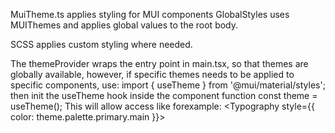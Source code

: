 MuiTheme.ts applies styling for MUI components 
GlobalStyles uses MUIThemes and applies global values to the root body. 

SCSS applies custom styling where needed. 

The themeProvider wraps the entry point in main.tsx, so that themes are globally available,
however, if specific themes needs to be applied to specific components, use:
import { useTheme } from '@mui/material/styles';
then init the useTheme hook inside the component function
const theme = useTheme();
This will allow access like forexample:
<Typography style={{ color: theme.palette.primary.main }}>